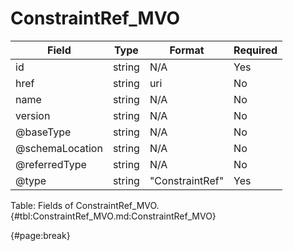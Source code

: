 <!--
    ATTENTION: This file was generated via gradle!
               Do NOT manually edit this file! Any such changes will be overwritten!
-->

# ConstraintRef_MVO

| Field | Type | Format | Required |
| ------- | ------- | ------- | --- |
| id | string | N/A | Yes |
| href | string | uri | No |
| name | string | N/A | No |
| version | string | N/A | No |
| @baseType | string | N/A | No |
| @schemaLocation | string | N/A | No |
| @referredType | string | N/A | No |
| @type | string | "ConstraintRef" | Yes |

Table: Fields of ConstraintRef_MVO. {#tbl:ConstraintRef_MVO.md:ConstraintRef_MVO}

{#page:break}
